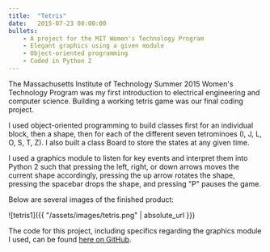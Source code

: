 ```yaml
---
title:  "Tetris"
date:   2015-07-23 00:00:00
bullets:
    - A project for the MIT Women's Technology Program
    - Elegant graphics using a given module
    - Object-oriented programming
    - Coded in Python 2
---
```

The Massachusetts Institute of Technology Summer 2015 Women's Technology Program was my first introduction to electrical engineering and computer science. Building a working tetris game was our final coding project.

I used object-oriented programming to build classes first for an individual block, then a shape, then for each of the different seven tetrominoes (I, J, L, O, S, T, Z). I also built a class Board to store the states at any given time.

I used a graphics module to listen for key events and interpret them into Python 2 such that pressing the left, right, or down arrows moves the current shape accordingly, pressing the up arrow rotates the shape, pressing the spacebar drops the shape, and pressing "P" pauses the game.

Below are several images of the finished product:

![tetris1]({{ "/assets/images/tetris.png" | absolute_url }})

The code for this project, including specifics regarding the graphics module I used, can be found [here on GitHub](https://github.com/ellefcheung/tetris).